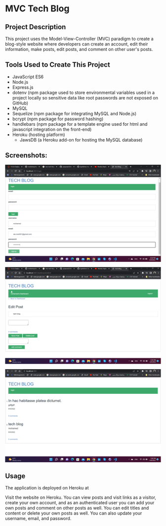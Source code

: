 # MVC Tech Blog

## Project Description
This project uses the Model-View-Controller (MVC) paradigm to create a blog-style website where developers can create an account, edit their information, make posts, edit posts, and comment on other user's posts.

## Tools Used to Create This Project
* JavaScript ES6
* Node.js
* Express.js
* dotenv (npm package used to store environmental variables used in a project locally so sensitive data like root passwords are not exposed on GitHub)
* MySQL
* Sequelize (npm package for integrating MySQL and Node.js)
* bcrypt (npm package for password hashing)
* handlebars (npm package for a template engine used for html and javascript integration on the front-end)
* Heroku (hosting platform)
  * JawsDB (a Heroku add-on for hosting the MySQL database)

## Screenshots:
![](images/Screenshot-3.png)

![](images/Screenshot-2.png)

![](images/Screenshot-1.png)

## Usage
The application is deployed on Heroku at 

Visit the website on Heroku. You can view posts and visit links as a visitor, create your own account, and as an authenticated user you can add your own posts and comment on other posts as well. You can edit titles and content or delete your own posts as well. You can also update your username, email, and password.

